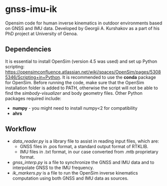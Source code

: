 # gnss-imu-ik

Opensim code for human inverse kinematics in outdoor environments based on GNSS and IMU data. Developed by Georgii A. Kurshakov as a part of his PhD project at University of Genoa.

## Dependencies

It is essential to install OpenSim (version 4.5 was used) and set up Python scripting: <https://opensimconfluence.atlassian.net/wiki/spaces/OpenSim/pages/53085346/Scripting+in+Python>. It is recommended to use the **conda** package for OpenSim. Before running the code, make sure that the OpenSim installation folder is added to PATH, otherwise the script will not be able to find the *simbody-visualizer* and body geometry files. Other Python packages required include:

* **numpy** - you might need to install numpy<2 for compatibility
* **ahrs**

## Workflow

* *data_reader.py* is a library file to assist in reading input files, which are:
  * GNSS files in .pos format, a standard output format of RTKLIB.
  * IMU files in .txt format, in our case converted from .mtb proprietary format.
* *gnss_interp.py* is a file to synchronize the GNSS and IMU data and to interpolate GNSS to the IMU frequency.
* *ik_markers.py* is a file to run the OpenSim inverse kinematics computation using both GNSS and IMU data as sources.
